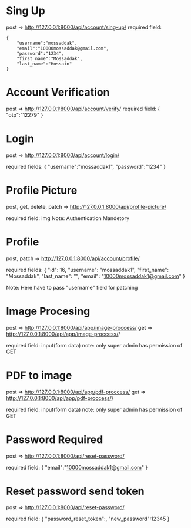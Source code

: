 # Sing Up
post => http://127.0.0.1:8000/api/account/sing-up/
required field: 

    {
        "username":"mossaddak",
        "email":"10000mossaddak@gmail.com",
        "password":"1234",
        "first_name":"Mossaddak",
        "last_name":"Hossain"
    }

# Account Verification
post => http://127.0.0.1:8000/api/account/verify/
required field:
    {
        "otp":"12279"
    }

# Login
post => http://127.0.0.1:8000/api/account/login/

required fields:
    {
        "username":"mossaddak1",
        "password":"1234"
    }

# Profile Picture

post, get, delete, patch => http://127.0.0.1:8000/api/profile-picture/

required field: img
Note: Authentication Mandetory

# Profile 
post, patch => http://127.0.0.1:8000/api/account/profile/

required fields:
    {
        "id": 16,
        "username": "mossaddak1",
        "first_name": "Mossaddak",
        "last_name": "",
        "email": "10000mossaddak1@gmail.com"
    }

Note: Here have to pass "username" field for patching

# Image Procesing
post => http://127.0.0.1:8000/api/app/image-proccess/
get => http://127.0.0.1:8000/api/app/image-proccess/<id>/

required field: input(form data)
note: only super admin has permission of GET

# PDF to image
post => http://127.0.0.1:8000/api/app/pdf-proccess/
get => http://127.0.0.1:8000/api/app/pdf-proccess/<id>/

required field: input(form data)
note: only super admin has permission of GET

# Password Required
post => http://127.0.0.1:8000/api/reset-password/

required field:
    {
        "email":"10000mossaddak1@gmail.com"
    }

# Reset password send token
post => http://127.0.0.1:8000/api/reset-password/

required field:
    {
        "password_reset_token":<here will be the token send by email>,
        "new_password":12345
    }